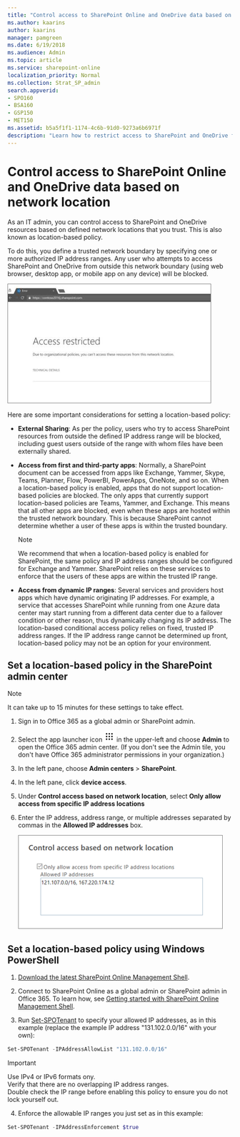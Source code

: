 ```yaml
---
title: "Control access to SharePoint Online and OneDrive data based on network location"
ms.author: kaarins
author: kaarins
manager: pamgreen
ms.date: 6/19/2018
ms.audience: Admin
ms.topic: article
ms.service: sharepoint-online
localization_priority: Normal
ms.collection: Strat_SP_admin
search.appverid:
- SPO160
- BSA160
- GSP150
- MET150
ms.assetid: b5a5f1f1-1174-4c6b-91d0-9273a6b6971f
description: "Learn how to restrict access to SharePoint and OneDrive from untrusted networks."
---
```


# Control access to SharePoint Online and OneDrive data based on network location

As an IT admin, you can control access to SharePoint and OneDrive resources based on defined network locations that you trust. This is also known as location-based policy.
  
To do this, you define a trusted network boundary by specifying one or more authorized IP address ranges. Any user who attempts to access SharePoint and OneDrive from outside this network boundary (using web browser, desktop app, or mobile app on any device) will be blocked.
  
![Access restricted message in browser](media/7efa9e14-cd9e-4369-8f24-c218c222025d.png)
  
Here are some important considerations for setting a location-based policy:
  
- **External Sharing**: As per the policy, users who try to access SharePoint resources from outside the defined IP address range will be blocked, including guest users outside of the range with whom files have been externally shared. 
    
- **Access from first and third-party apps**: Normally, a SharePoint document can be accessed from apps like Exchange, Yammer, Skype, Teams, Planner, Flow, PowerBI, PowerApps, OneNote, and so on. When a location-based policy is enabled, apps that do not support location-based policies are blocked. The only apps that currently support location-based policies are Teams, Yammer, and Exchange. This means that all other apps are blocked, even when these apps are hosted within the trusted network boundary. This is because SharePoint cannot determine whether a user of these apps is within the trusted boundary. 
    
    > [!NOTE]
    > We recommend that when a location-based policy is enabled for SharePoint, the same policy and IP address ranges should be configured for Exchange and Yammer. SharePoint relies on these services to enforce that the users of these apps are within the trusted IP range. 
  
- **Access from dynamic IP ranges**: Several services and providers host apps which have dynamic originating IP addresses. For example, a service that accesses SharePoint while running from one Azure data center may start running from a different data center due to a failover condition or other reason, thus dynamically changing its IP address. The location-based conditional access policy relies on fixed, trusted IP address ranges. If the IP address range cannot be determined up front, location-based policy may not be an option for your environment. 
    
## Set a location-based policy in the SharePoint admin center

> [!NOTE]
> It can take up to 15 minutes for these settings to take effect. 
  
1. Sign in to Office 365 as a global admin or SharePoint admin.
    
2. Select the app launcher icon ![The app launcher icon in Office 365](media/e5aee650-c566-4100-aaad-4cc2355d909f.png) in the upper-left and choose **Admin** to open the Office 365 admin center. (If you don't see the Admin tile, you don't have Office 365 administrator permissions in your organization.) 
    
3. In the left pane, choose **Admin centers** \> **SharePoint**.
    
4. In the left pane, click **device access**.
    
5. Under **Control access based on network location**, select **Only allow access from specific IP address locations**
    
6. Enter the IP address, address range, or multiple addresses separated by commas in the **Allowed IP addresses** box. 
    
    ![Control access option in SharePoint admin center](media/2c11f07c-ec95-4aa6-b221-4cfaba31034e.png)
  
## Set a location-based policy using Windows PowerShell

1. [Download the latest SharePoint Online Management Shell](https://go.microsoft.com/fwlink/p/?LinkId=255251).
    
2. Connect to SharePoint Online as a global admin or SharePoint admin in Office 365. To learn how, see [Getting started with SharePoint Online Management Shell](https://go.microsoft.com/fwlink/?linkid=869066).
    
3. Run [Set-SPOTenant](https://go.microsoft.com/fwlink/?linkid=872571) to specify your allowed IP addresses, as in this example (replace the example IP address "131.102.0.0/16" with your own): 
    
  ```PowerShell
  Set-SPOTenant -IPAddressAllowList "131.102.0.0/16"
  ```

   > [!IMPORTANT]
   >  Use IPv4 or IPv6 formats ony. <br>Verify that there are no overlapping IP address ranges. <br>Double check the IP range before enabling this policy to ensure you do not lock yourself out. 
  
4. Enforce the allowable IP ranges you just set as in this example:
    
  ```PowerShell
  Set-SPOTenant -IPAddressEnforcement $true
  
  ```


